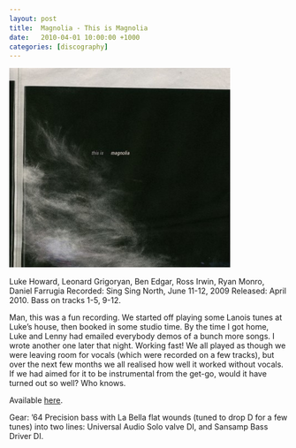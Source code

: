 ```yaml
---
layout: post
title:  Magnolia - This is Magnolia
date:   2010-04-01 10:00:00 +1000
categories: [discography]
---
```


![](/assets/discography/magnolia.jpg)

Luke Howard, Leonard Grigoryan, Ben Edgar, Ross Irwin, Ryan Monro, Daniel Farrugia
Recorded: Sing Sing North, June 11-12, 2009
Released: April 2010.
Bass on tracks 1-5, 9-12.

Man, this was a fun recording. We started off playing some Lanois tunes at Luke’s house, then booked in some studio time. By the time I got home, Luke and Lenny had emailed everybody demos of a bunch more songs. I wrote another one later that night. Working fast! We all played as though we were leaving room for vocals (which were recorded on a few tracks), but over the next few months we all realised how well it worked without vocals. If we had aimed for it to be instrumental from the get-go, would it have turned out so well? Who knows.

Available [here](https://thisismagnolia.net/).

Gear: ’64 Precision bass with La Bella flat wounds (tuned to drop D for a few tunes) into two lines: Universal Audio Solo valve DI, and Sansamp Bass Driver DI.